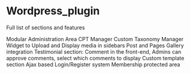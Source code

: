 # Wordpress_plugin

Full list of sections and features 

Modular Administration Area
CPT Manager
Custom Taxonomy Manager
Widget to Upload and Display media in sidebars
Post and Pages Gallery integration
Testimonial section: Comment in the front-end, Admins can approve comments, select which comments to display
Custom template section
Ajax based Login/Register system
Membership protected area
